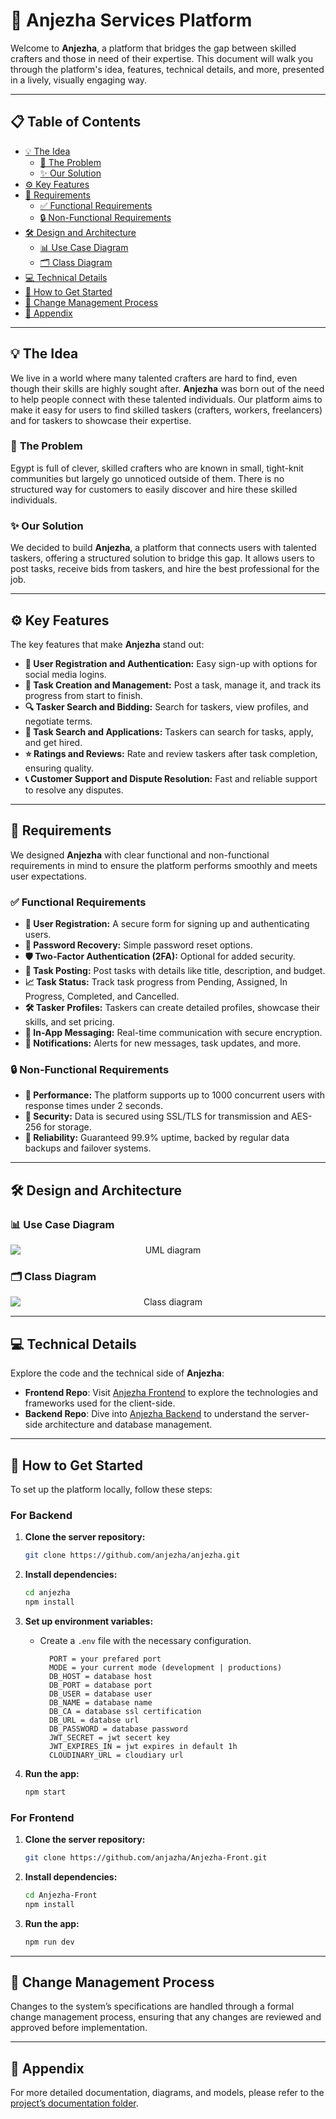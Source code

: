 
# 🎨 **Anjezha Services Platform**

Welcome to **Anjezha**, a platform that bridges the gap between skilled crafters and those in need of their expertise. This document will walk you through the platform's idea, features, technical details, and more, presented in a lively, visually engaging way. 

---

## 📋 **Table of Contents**

- [💡 The Idea](#the-idea)
  - [🚨 The Problem](#the-problem)
  - [✨ Our Solution](#our-solution)
- [⚙️ Key Features](#key-features)
- [📜 Requirements](#requirements)
  - [✅ Functional Requirements](#functional-requirements)
  - [🔒 Non-Functional Requirements](#non-functional-requirements)
- [🛠️ Design and Architecture](#design-and-architecture)
  - [📊 Use Case Diagram](#use-case-diagram)
  - [🗂️ Class Diagram](#class-diagram)
- [💻 Technical Details](#technical-details)
- [🚀 How to Get Started](#how-to-get-started)
- [📝 Change Management Process](#change-management-process)
- [📁 Appendix](#appendix)

---

## 💡 **The Idea**

We live in a world where many talented crafters are hard to find, even though their skills are highly sought after. **Anjezha** was born out of the need to help people connect with these talented individuals. Our platform aims to make it easy for users to find skilled taskers (crafters, workers, freelancers) and for taskers to showcase their expertise.

### 🚨 **The Problem**
Egypt is full of clever, skilled crafters who are known in small, tight-knit communities but largely go unnoticed outside of them. There is no structured way for customers to easily discover and hire these skilled individuals.

### ✨ **Our Solution**
We decided to build **Anjezha**, a platform that connects users with talented taskers, offering a structured solution to bridge this gap. It allows users to post tasks, receive bids from taskers, and hire the best professional for the job.


---

## ⚙️ **Key Features**

The key features that make **Anjezha** stand out:

- **👤 User Registration and Authentication:** Easy sign-up with options for social media logins.
- **📝 Task Creation and Management:** Post a task, manage it, and track its progress from start to finish.
- **🔍 Tasker Search and Bidding:** Search for taskers, view profiles, and negotiate terms.
- **🎯 Task Search and Applications:** Taskers can search for tasks, apply, and get hired.
- **⭐ Ratings and Reviews:** Rate and review taskers after task completion, ensuring quality.
- **📞 Customer Support and Dispute Resolution:** Fast and reliable support to resolve any disputes.


---

## 📜 **Requirements**

We designed **Anjezha** with clear functional and non-functional requirements in mind to ensure the platform performs smoothly and meets user expectations.

### ✅ **Functional Requirements**

- **🔐 User Registration:** A secure form for signing up and authenticating users.
- **🔑 Password Recovery:** Simple password reset options.
- **🛡️ Two-Factor Authentication (2FA):** Optional for added security.
- **📄 Task Posting:** Post tasks with details like title, description, and budget.
- **📈 Task Status:** Track task progress from Pending, Assigned, In Progress, Completed, and Cancelled.
- **🛠️ Tasker Profiles:** Taskers can create detailed profiles, showcase their skills, and set pricing.
- **💬 In-App Messaging:** Real-time communication with secure encryption.
- **🔔 Notifications:** Alerts for new messages, task updates, and more.

### 🔒 **Non-Functional Requirements**

- **🚀 Performance:** The platform supports up to 1000 concurrent users with response times under 2 seconds.
- **🔐 Security:** Data is secured using SSL/TLS for transmission and AES-256 for storage.
- **💼 Reliability:** Guaranteed 99.9% uptime, backed by regular data backups and failover systems.


---

## 🛠️ **Design and Architecture**

### 📊 **Use Case Diagram**

<p align="center">
  <img src="https://github.com/anjazha/.github/blob/main/anjezha_uml_diagram.svg" style="display:block; max-width:100%" title="UML diagram" alt="UML diagram"/>
</p>

### 🗂️ **Class Diagram**

<p align="center">
  <img src="https://github.com/anjazha/.github/blob/main/class-diagrm_depi.drawio.png" style="display:block; max-width:100%" title="Class diagram" alt="Class diagram"/>
</p>

---

## 💻 **Technical Details**

Explore the code and the technical side of **Anjezha**:

- **Frontend Repo**: Visit [Anjezha Frontend](https://github.com/anjezha/anjezha-front) to explore the technologies and frameworks used for the client-side.
- **Backend Repo**: Dive into [Anjezha Backend](https://github.com/anjezha/anjezha) to understand the server-side architecture and database management.

---

## 🚀 **How to Get Started**

To set up the platform locally, follow these steps:

### **For Backend**

1. **Clone the server repository:**
    ```bash
    git clone https://github.com/anjezha/anjezha.git
    ```

2. **Install dependencies:**
    ```bash
    cd anjezha
    npm install
    ```

3. **Set up environment variables:**
    - Create a `.env` file with the necessary configuration.
	  ```.env
		PORT = your prefared port
		MODE = your current mode (development | productions)
		DB_HOST = database host
		DB_PORT = database port 
		DB_USER = database user
		DB_NAME = database name
		DB_CA = database ssl certification
		DB_URL = databse url
		DB_PASSWORD = database password
		JWT_SECRET = jwt secert key
		JWT_EXPIRES_IN = jwt expires in default 1h
		CLOUDINARY_URL = cloudiary url 
	  ```
	  
4. **Run the app:**
    ```bash
    npm start
    ```


### **For Frontend**
1. **Clone the server repository:**
    ```bash
    git clone https://github.com/anjazha/Anjezha-Front.git
    ```

2. **Install dependencies:**
    ```bash
    cd Anjezha-Front
    npm install
    ```
	  
1. **Run the app:**
    ```bash
    npm run dev
    ```
---

## 📝 **Change Management Process**

Changes to the system’s specifications are handled through a formal change management process, ensuring that any changes are reviewed and approved before implementation.

---

## 📁 **Appendix**

For more detailed documentation, diagrams, and models, please refer to the [project’s documentation folder](https://github.com/anjazha/.github).

